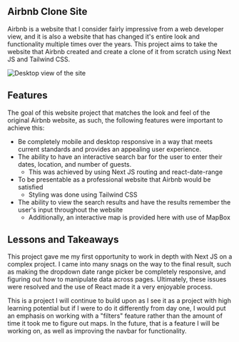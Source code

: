 ## Airbnb Clone Site
Airbnb is a website that I consider fairly impressive from a web developer view, and it is also a website that has changed it's entire look and functionality multiple times over the years. This project aims to take the website that Airbnb created and create a clone of it from scratch using Next JS and Tailwind CSS.

![Desktop view of the site](https://user-images.githubusercontent.com/115377457/236116382-a794dfb4-b390-436f-aa47-d3440cab8c28.png)

## Features
The goal of this website project that matches the look and feel of the original Airbnb website, as such, the following features were important to achieve this: 

* Be completely mobile and desktop responsive in a way that meets current standards and provides an appealing user experience.
* The ability to have an interactive search bar for the user to enter their dates, location, and number of guests.
  * This was achieved by using Next JS routing and react-date-range
* To be presentable as a professional website that Airbnb would be satisfied
  * Styling was done using Tailwind CSS
* The ability to view the search results and have the results remember the user's input throughout the website
  * Additionally, an interactive map is provided here with use of MapBox
  
## Lessons and Takeaways
This project gave me my first opportunity to work in depth with Next JS on a complex project. I came into many snags on the way to the final result, such as making the dropdown date range picker be completely responsive, and figuring out how to manipulate data across pages. Ultimately, these issues were resolved and the use of React made it a very enjoyable process. 

This is a project I will continue to build upon as I see it as a project with high learning potential but if I were to do it differently from day one, I would put an emphasis on working with a "filters" feature rather than the amount of time it took me to figure out maps. In the future, that is a feature I will be working on, as well as improving the navbar for functionality.
